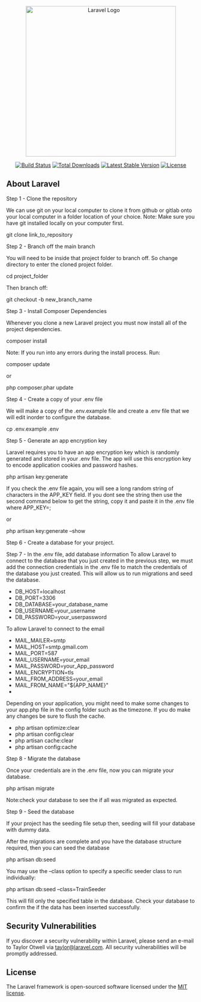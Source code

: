 

<p align="center"><a href="https://laravel.com" target="_blank"><img src="https://raw.githubusercontent.com/laravel/art/master/logo-lockup/5%20SVG/2%20CMYK/1%20Full%20Color/laravel-logolockup-cmyk-red.svg" width="400" alt="Laravel Logo"></a></p>

<p align="center">
<a href="https://github.com/laravel/framework/actions"><img src="https://github.com/laravel/framework/workflows/tests/badge.svg" alt="Build Status"></a>
<a href="https://packagist.org/packages/laravel/framework"><img src="https://img.shields.io/packagist/dt/laravel/framework" alt="Total Downloads"></a>
<a href="https://packagist.org/packages/laravel/framework"><img src="https://img.shields.io/packagist/v/laravel/framework" alt="Latest Stable Version"></a>
<a href="https://packagist.org/packages/laravel/framework"><img src="https://img.shields.io/packagist/l/laravel/framework" alt="License"></a>
</p>

## About Laravel

Step 1 - Clone the repository

We can use git on your local computer to clone it from github or gitlab onto your local computer in a folder location of your choice. Note: Make sure you have git installed locally on your computer first.

git clone link_to_repository

Step 2 - Branch off the main branch

You will need to be inside that project folder to branch off. So change directory to enter the cloned project folder.

cd project_folder

Then branch off:

git checkout -b new_branch_name

Step 3 - Install Composer Dependencies

Whenever you clone a new Laravel project you must now install all of the project dependencies.

composer install

Note: If you run into any errors during the install process. Run:

composer update

or

php composer.phar update

Step 4 - Create a copy of your .env file

We will make a copy of the .env.example file and create a .env file that we will edit inorder to configure the database.

cp .env.example .env

Step 5 - Generate an app encryption key

Laravel requires you to have an app encryption key which is randomly generated and stored in your .env file. The app will use this encryption key to encode application cookies and password hashes.

php artisan key:generate

If you check the .env file again, you will see a long random string of characters in the APP_KEY field. If you dont see the string then use the second command below to get the string, copy it and paste it in the .env file where APP_KEY=;

or

php artisan key:generate –show

Step 6 - Create a database for your project.

Step 7 - In the .env file, add database information   To allow Laravel to connect to the database that you just created in the previous step, we must add the connection credentials in the .env file to match the credentials of the database you just created. This will allow us to run migrations and seed the database.

- DB_HOST=localhost
- DB_PORT=3306
- DB_DATABASE=your_database_name
- DB_USERNAME=your_username
- DB_PASSWORD=your_userpassword

To allow Laravel to connect to the email 

- MAIL_MAILER=smtp
- MAIL_HOST=smtp.gmail.com
- MAIL_PORT=587
- MAIL_USERNAME=your_email
- MAIL_PASSWORD=your_App_password
- MAIL_ENCRYPTION=tls
- MAIL_FROM_ADDRESS=your_email
- MAIL_FROM_NAME="${APP_NAME}"
- 
Depending on your application, you might need to make some changes to your app.php file in the config folder such as the timezone. If you do make any changes be sure to flush the cache.

 - php artisan optimize:clear
 - php artisan config:clear
 - php artisan cache:clear
 - php artisan config:cache
 
Step 8 - Migrate the database

Once your credentials are in the .env file, now you can migrate your database.

php artisan migrate

Note:check your database to see the if all was migrated as expected.

Step 9 - Seed the database

If your project has the seeding file setup then, seeding will fill your database with dummy data.

After the migrations are complete and you have the database structure required, then you can seed the database

php artisan db:seed

You may use the –class option to specify a specific seeder class to run individually:

php artisan db:seed –class=TrainSeeder

This will fill only the specified table in the database. Check your database to confirm the if the data has been inserted successfully.
## Security Vulnerabilities

If you discover a security vulnerability within Laravel, please send an e-mail to Taylor Otwell via [taylor@laravel.com](mailto:taylor@laravel.com). All security vulnerabilities will be promptly addressed.

## License

The Laravel framework is open-sourced software licensed under the [MIT license](https://opensource.org/licenses/MIT).
